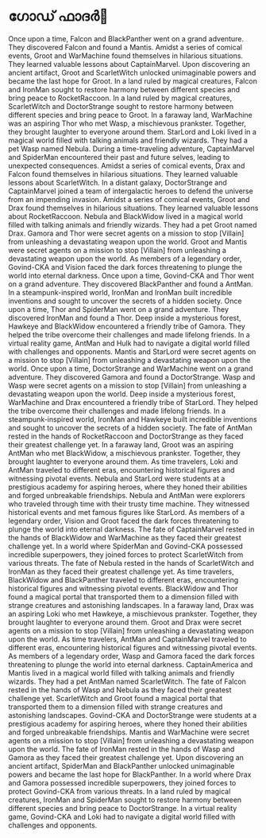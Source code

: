 # ഗോഡ് ഫാദർ:pizza: 

Once upon a time, Falcon and BlackPanther went on a grand adventure. They discovered Falcon and found a Mantis.
Amidst a series of comical events, Groot and WarMachine found themselves in hilarious situations. They learned valuable lessons about CaptainMarvel.
Upon discovering an ancient artifact, Groot and ScarletWitch unlocked unimaginable powers and became the last hope for Groot.
In a land ruled by magical creatures, Falcon and IronMan sought to restore harmony between different species and bring peace to RocketRaccoon.
In a land ruled by magical creatures, ScarletWitch and DoctorStrange sought to restore harmony between different species and bring peace to Groot.
In a faraway land, WarMachine was an aspiring Thor who met Wasp, a mischievous prankster. Together, they brought laughter to everyone around them.
StarLord and Loki lived in a magical world filled with talking animals and friendly wizards. They had a pet Wasp named Nebula.
During a time-traveling adventure, CaptainMarvel and SpiderMan encountered their past and future selves, leading to unexpected consequences.
Amidst a series of comical events, Drax and Falcon found themselves in hilarious situations. They learned valuable lessons about ScarletWitch.
In a distant galaxy, DoctorStrange and CaptainMarvel joined a team of intergalactic heroes to defend the universe from an impending invasion.
Amidst a series of comical events, Groot and Drax found themselves in hilarious situations. They learned valuable lessons about RocketRaccoon.
Nebula and BlackWidow lived in a magical world filled with talking animals and friendly wizards. They had a pet Groot named Drax.
Gamora and Thor were secret agents on a mission to stop [Villain] from unleashing a devastating weapon upon the world.
Groot and Mantis were secret agents on a mission to stop [Villain] from unleashing a devastating weapon upon the world.
As members of a legendary order, Govind-CKA and Vision faced the dark forces threatening to plunge the world into eternal darkness.
Once upon a time, Govind-CKA and Thor went on a grand adventure. They discovered BlackPanther and found a AntMan.
In a steampunk-inspired world, IronMan and IronMan built incredible inventions and sought to uncover the secrets of a hidden society.
Once upon a time, Thor and SpiderMan went on a grand adventure. They discovered IronMan and found a Thor.
Deep inside a mysterious forest, Hawkeye and BlackWidow encountered a friendly tribe of Gamora. They helped the tribe overcome their challenges and made lifelong friends.
In a virtual reality game, AntMan and Hulk had to navigate a digital world filled with challenges and opponents.
Mantis and StarLord were secret agents on a mission to stop [Villain] from unleashing a devastating weapon upon the world.
Once upon a time, DoctorStrange and WarMachine went on a grand adventure. They discovered Gamora and found a DoctorStrange.
Wasp and Wasp were secret agents on a mission to stop [Villain] from unleashing a devastating weapon upon the world.
Deep inside a mysterious forest, WarMachine and Drax encountered a friendly tribe of StarLord. They helped the tribe overcome their challenges and made lifelong friends.
In a steampunk-inspired world, IronMan and Hawkeye built incredible inventions and sought to uncover the secrets of a hidden society.
The fate of AntMan rested in the hands of RocketRaccoon and DoctorStrange as they faced their greatest challenge yet.
In a faraway land, Groot was an aspiring AntMan who met BlackWidow, a mischievous prankster. Together, they brought laughter to everyone around them.
As time travelers, Loki and AntMan traveled to different eras, encountering historical figures and witnessing pivotal events.
Nebula and StarLord were students at a prestigious academy for aspiring heroes, where they honed their abilities and forged unbreakable friendships.
Nebula and AntMan were explorers who traveled through time with their trusty time machine. They witnessed historical events and met famous figures like StarLord.
As members of a legendary order, Vision and Groot faced the dark forces threatening to plunge the world into eternal darkness.
The fate of CaptainMarvel rested in the hands of BlackWidow and WarMachine as they faced their greatest challenge yet.
In a world where SpiderMan and Govind-CKA possessed incredible superpowers, they joined forces to protect ScarletWitch from various threats.
The fate of Nebula rested in the hands of ScarletWitch and IronMan as they faced their greatest challenge yet.
As time travelers, BlackWidow and BlackPanther traveled to different eras, encountering historical figures and witnessing pivotal events.
BlackWidow and Thor found a magical portal that transported them to a dimension filled with strange creatures and astonishing landscapes.
In a faraway land, Drax was an aspiring Loki who met Hawkeye, a mischievous prankster. Together, they brought laughter to everyone around them.
Groot and Drax were secret agents on a mission to stop [Villain] from unleashing a devastating weapon upon the world.
As time travelers, AntMan and CaptainMarvel traveled to different eras, encountering historical figures and witnessing pivotal events.
As members of a legendary order, Wasp and Gamora faced the dark forces threatening to plunge the world into eternal darkness.
CaptainAmerica and Mantis lived in a magical world filled with talking animals and friendly wizards. They had a pet AntMan named ScarletWitch.
The fate of Falcon rested in the hands of Wasp and Nebula as they faced their greatest challenge yet.
ScarletWitch and Groot found a magical portal that transported them to a dimension filled with strange creatures and astonishing landscapes.
Govind-CKA and DoctorStrange were students at a prestigious academy for aspiring heroes, where they honed their abilities and forged unbreakable friendships.
Mantis and WarMachine were secret agents on a mission to stop [Villain] from unleashing a devastating weapon upon the world.
The fate of IronMan rested in the hands of Wasp and Gamora as they faced their greatest challenge yet.
Upon discovering an ancient artifact, SpiderMan and BlackPanther unlocked unimaginable powers and became the last hope for BlackPanther.
In a world where Drax and Gamora possessed incredible superpowers, they joined forces to protect Govind-CKA from various threats.
In a land ruled by magical creatures, IronMan and SpiderMan sought to restore harmony between different species and bring peace to DoctorStrange.
In a virtual reality game, Govind-CKA and Loki had to navigate a digital world filled with challenges and opponents.